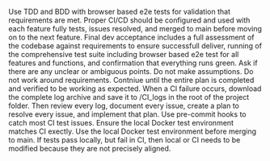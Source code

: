 Use TDD and BDD with browser based e2e tests for validation that requirements are met.
Proper CI/CD should be configured and used with each feature fully tests, issues resolved, and merged to main before moving on to the next feature.
Final dev acceptance includes a full assessment of the codebase against requirements to ensure successfull deliver, running of the comprehensive test suite including browser based e2e test for all features and functions, and confirmation that everything runs green.
Ask if there are any unclear or ambiguous points. Do not make assumptions. Do not work around requirements.
Contniue until the entire plan is completed and verified to be working as expected.
When a CI failure occurs, download the complete log archive and save it to /CI_logs in the root of the project folder. Then review every log, document every issue, create a plan to resolve every issue, and implement that plan.
Use pre-commit hooks to catch most CI test issues.
Ensure the local Docker test environment matches CI exectly.
Use the local Docker test environment before merging to main.
If tests pass locally, but fail in CI, then local or CI needs to be modified because they are not precisely aligned.
